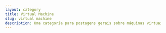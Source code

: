 ```yaml
---
layout: category
title: Virtual Machine
slug: virtual machine
description: Uma categoria para postagens gerais sobre máquinas virtuais.
---
```

